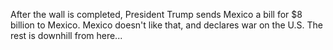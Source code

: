 After the wall is completed, President Trump sends Mexico a bill for $8 billion to Mexico. Mexico doesn't like that, and declares war on the U.S. The rest is downhill from here...